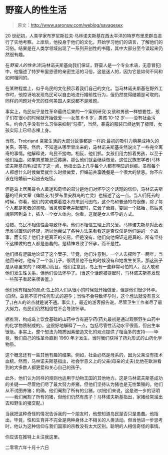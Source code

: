# 野蛮人的性生活

> 原文：<http://www.aaronsw.com/weblog/savagesex>

20 世纪初，人类学家布罗尼斯拉夫·马林诺夫斯基在西太平洋的特罗布里恩群岛进行了实地考察。上岸后，他投身于他们的文化，开始学习他们的语言，了解他们的习俗。结果是在人类学领域出现了一系列开创性的书籍，其中大部分至今读起来仍然很有趣。

在*野蛮人的性生活*(马林诺夫斯基向我们保证，野蛮人是一个专业术语，无意冒犯)中，他描述了特罗布里恩德的亲密生活的习俗，这是迷人的，因为它是如何不同和如何相同的。

在某种程度上，似乎岛民的文化预示着我们自己的文化。当马林诺夫斯基在野外工作时，他惊讶地发现岛民可以自由地进行婚前性行为，但仍然觉得结婚是可取的。同样的问题对今天的任何美国人来说都不是难题。

事实上，岛民似乎是性革命最终后果的一个案例研究:女孩和男孩一样想要性，孩子们在很小的时候就开始做爱——女孩 6-8 岁，男孩 10-12 岁——没有社会污名，约会几乎没有什么习俗来抑制“勾搭”，当然，暴露的服装已经达到了极限，女孩实际上已经赤裸上身。

当然，Trobriand 亲密生活的大部分故事都是一样的:最初的吸引力萌芽成持久的关系，等等。然后，不知道从哪里冒出来的，马林诺夫斯基突然说出了一些完全离奇的事情。他解释说，岛民不接吻。相反，他们抓。女孩们用力抓着男孩，以至于他们抽血，如果男孩能忍受疼痛，那么他们就会继续做爱。这位民族志学者(马林诺夫斯基自称)证实了这一点，他指出岛上几乎每个人都有明显的划痕。虽然每个人都想什么时候做爱就什么时候做爱，但婚前共享晚餐是一个很大的禁忌。你不应该在结婚前一起出去吃饭。

但是岛上居民最令人着迷和奇怪的部分是他们对怀孕这个话题的信仰，马林诺夫斯基的经典文章《俾路支:特罗布里安群岛的亡灵》也描述了这一点。当人们死去的时候，你看，他们的灵魂乘着独木舟来到马图岛，这个岛和普通的岛很像，除了每个人都是死者的灵魂。当灵魂变老并起皱时，它耸了耸肩，变回一个胚胎，然后灵魂带回到岛上，插入一个女人体内。你看，这就是女人怀孕的方式。

没错。岛民不相信性会导致怀孕。他们不相信生理上的父爱。马林诺夫斯基对此表示难以置信的怀疑，所以他尝试了各种方法来看看这是否仅仅是他们讲的一个故事，而实际上他们才是真正的交易。但是没有，他们向他保证这是真的，所有坚持不这样做的白人都是愚蠢的，是精神导致了怀孕，而不是性。

他们很有逻辑地论证了这个案子。毕竟，他们注意到，一个人去探险了一两年，当他回来时，他有了一个新儿子。很明显他不在的时候没有和她发生关系，那这孩子是从哪里来的？(咳嗽。)而且，他们注意到，岛上有一些非常可怕的人，没人敢和他们发生性关系，但他们设法怀孕了。(当这个话题被提起时，马林诺夫斯基发现一些孩子看起来很害羞。)

他们也有相反的观点:岛上的人们从很小的时候就开始做爱，但是他们很少怀孕。(自然，岛民不实行任何形式的避孕；当性不会导致怀孕时，这个想法就没有意义了。)白人的论点就是说不通。事实上，最近的游客报告说，尽管卫生工作者尽了最大努力，岛民们仍然相信性不会导致怀孕。

据推测，构成岛上饮食基础的山药中含有避孕药(药丸最初是通过观察野生山药中的化学物质制成的)，这很好地解释了一点，包括尽管性活动水平很高，但出生率很低。事实上，整个想法为物质因素塑造文化的观点提供了相当多的支持——毕竟，我们自己的性革命直到 1960 年才发生，当时我们获得了药丸形式的山药化学物质。

这个概念还有一些其他有趣的结果。例如，社会必然是母系的，因为父亲没有技术血统。然而，马林诺夫斯基指出，社会学意义上的父亲(母亲的丈夫)比他在欧洲看到的大多数人都更爱和关心自己的孩子。

此外，他们认为同样的规则也适用于动物王国的其他地方。这是马林诺夫斯基成功的关键——尽管他们尽了最大努力养猪，但他们坚持认为猪也是无性繁殖的。他们从不试图养猪；的确，他们阉割了所有的公猪。(对他们来说，这是进一步的证明——我们阉割了所有的猪，但他们仍然有孩子！马林诺夫斯基指出，家猪经常溜出去和野生的猪交配。)

当我把这种奇怪的情况告诉我的一个朋友时，他想知道岛民是否只是愚蠢。他指出，毕竟，性和生育并不完全是两种身体上不相关的人类活动。但当他进一步思考时，他认为这种信仰与我们国家的宗教没有太大区别。聪明的人相信奇怪的事情。

你应该在推特上关注我这里。

二零零六年十月十六日
